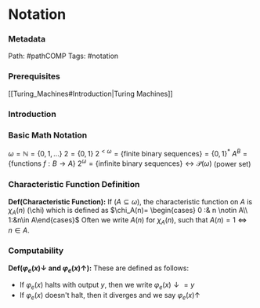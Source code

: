 # Notation

### Metadata
Path: #pathCOMP
Tags: #notation

### Prerequisites
[[Turing_Machines#Introduction|Turing Machines]]

### Introduction


### Basic Math Notation
$\omega = \mathbb N = \{0,1,\ldots\}$
$2 = \{0,1\}$
$2^{<\omega} = \{\text{finite binary sequences}\}=\{0,1\}^*$
$A^B = \{\text{functions }f:B\to A\}$
$2^\omega = \{\text{infinite binary sequences}\} \leftrightarrow \mathcal P(\omega)$ (power set)

### Characteristic Function Definition
**Def(Characteristic Function):** If $(A\subseteq \omega)$, the characteristic function on $A$ is $\chi_A(n)$ (\chi) which is defined as $\chi_A(n)= \begin{cases} 0 :& n \notin A\\ 1:&n\in A\end{cases}$ 
Often we write $A(n)$ for $\chi_A(n)$, such that $A(n) = 1\iff n\in A$.

### Computability
**Def($\varphi_e(x)\downarrow$ and $\varphi_e(x)\uparrow$):** These are defined as follows:
- If $\varphi_e(x)$ halts with output $y$, then we write $\varphi_e(x)\downarrow = y$
- If $\varphi_e(x)$ doesn't halt, then it diverges and we say $\varphi_e(x)\uparrow$
